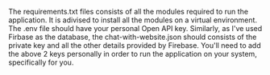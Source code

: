 The requirements.txt files consists of all the modules required to run the application. It is adivised to install all the modules on a virtual environment.
The .env file should have your personal Open API key.
Similarly, as I've used Firbase as the database, the chat-with-website.json should consists of the private key and all the other details provided by Firebase.
You'll need to add the above 2 keys personally in order to run the application on your system, specifically for you.
